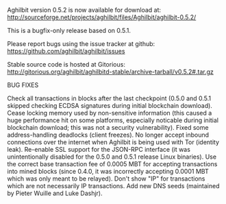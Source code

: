 Aghilbit version 0.5.2 is now available for download at:
http://sourceforge.net/projects/aghilbit/files/Aghilbit/aghilbit-0.5.2/

This is a bugfix-only release based on 0.5.1.

Please report bugs using the issue tracker at github:
https://github.com/aghilbit/aghilbit/issues

Stable source code is hosted at Gitorious:
http://gitorious.org/aghilbit/aghilbitd-stable/archive-tarball/v0.5.2#.tar.gz

BUG FIXES

Check all transactions in blocks after the last checkpoint (0.5.0 and 0.5.1 skipped checking ECDSA signatures during initial blockchain download).
Cease locking memory used by non-sensitive information (this caused a huge performance hit on some platforms, especially noticable during initial blockchain download; this was
not a security vulnerability).
Fixed some address-handling deadlocks (client freezes).
No longer accept inbound connections over the internet when Aghilbit is being used with Tor (identity leak).
Re-enable SSL support for the JSON-RPC interface (it was unintentionally disabled for the 0.5.0 and 0.5.1 release Linux binaries).
Use the correct base transaction fee of 0.0005 MBT for accepting transactions into mined blocks (since 0.4.0, it was incorrectly accepting 0.0001 MBT which was only meant to be relayed).
Don't show "IP" for transactions which are not necessarily IP transactions.
Add new DNS seeds (maintained by Pieter Wuille and Luke Dashjr).
